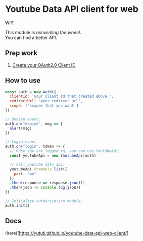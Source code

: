 # Youtube Data API client for web
WIP.

This module is *reinventing the wheel*.  
You can find a better API.

## Prep work
1. [Create your OAuth2.0 Client ID](https://console.cloud.google.com/apis/credentials)

## How to use
```js
const auth = new Auth({
  clientId: 'your client id that created above.',
  redirectUrl: 'your redirect url',
  scope: ['scopes that you want']
})

// Denied event.
auth.on("denied", msg => {
  alert(msg)
})

// Login event.
auth.on("login", token => {
  // Once you are logged in, you can use YoutubeApi.
  const youtubeApi = new YoutubeApi(auth)

  // Call youtube data api.
  youtubeApi.channels.list({
    part: "me"
  })
  .then(response => response.json())
  .then(json => console.log(json))
})

// Initialize authorization module.
auth.init()
```

## Docs
(here)[https://yututi.github.io/youtube-data-api-web-client/]
